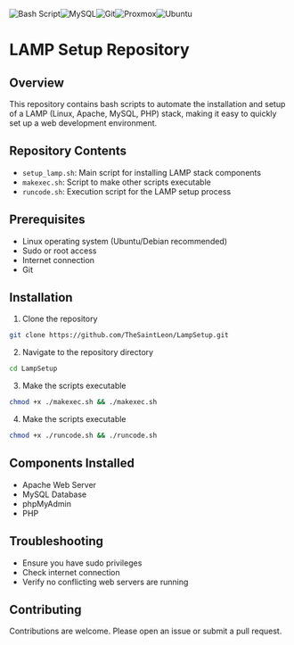 ![Bash Script](https://img.shields.io/badge/bash_script-%23121011.svg?style=for-the-badge&logo=gnu-bash&logoColor=white)![MySQL](https://img.shields.io/badge/mysql-4479A1.svg?style=for-the-badge&logo=mysql&logoColor=white)![Git](https://img.shields.io/badge/git-%23F05033.svg?style=for-the-badge&logo=git&logoColor=white)![Proxmox](https://img.shields.io/badge/proxmox-proxmox?style=for-the-badge&logo=proxmox&logoColor=%23E57000&labelColor=%232b2a33&color=%232b2a33)![Ubuntu](https://img.shields.io/badge/Ubuntu-E95420?style=for-the-badge&logo=ubuntu&logoColor=white)
# LAMP Setup Repository

## Overview
This repository contains bash scripts to automate the installation and setup of a LAMP (Linux, Apache, MySQL, PHP) stack, making it easy to quickly set up a web development environment.

## Repository Contents
- `setup_lamp.sh`: Main script for installing LAMP stack components
- `makexec.sh`: Script to make other scripts executable
- `runcode.sh`: Execution script for the LAMP setup process

## Prerequisites
- Linux operating system (Ubuntu/Debian recommended)
- Sudo or root access
- Internet connection
- Git 

## Installation
1. Clone the repository
```bash
git clone https://github.com/TheSaintLeon/LampSetup.git
```
2. Navigate to the repository directory
```bash
cd LampSetup
```
3. Make the scripts executable
```bash
chmod +x ./makexec.sh && ./makexec.sh
```
4. Make the scripts executable
```bash
chmod +x ./runcode.sh && ./runcode.sh
```

## Components Installed
- Apache Web Server
- MySQL Database
- phpMyAdmin
- PHP

## Troubleshooting
- Ensure you have sudo privileges
- Check internet connection
- Verify no conflicting web servers are running

## Contributing
Contributions are welcome. Please open an issue or submit a pull request.
